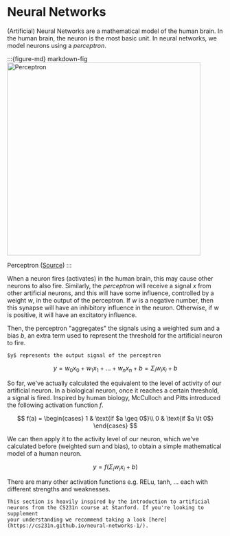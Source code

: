 # Neural Networks

(Artificial) Neural Networks are a mathematical model of
the human brain. In the human brain, the neuron is the most basic
unit. In neural networks, we model neurons using a *perceptron*.

:::{figure-md} markdown-fig
<img src="images/perceptron.jpeg" alt="Perceptron" width="450px">

Perceptron ([Source](https://cs231n.github.io/neural-networks-1/))
:::

When a neuron fires (activates) in the human brain, this may cause other neurons
to also fire. Similarly, the *perceptron* will receive a signal $x$ from other
artificial neurons, and this will have some influence, controlled by a weight $w$, in the output of the perceptron. If $w$ is a negative number, then this synapse will have an inhibitory influence in the neuron. Otherwise, if $w$ is positive, it will have
an excitatory influence.

Then, the perceptron "aggregates" the signals using a weighted sum and a bias $b$, an extra term used to represent the threshold for the artificial neuron to fire.

```{margin} Note
$y$ represents the output signal of the perceptron
```

$$
    y = w_0x_0 + w_1x_1 + \ldots + w_nx_n + b = \Sigma_i w_ix_i + b
$$

So far, we've actually calculated the equivalent to the level of activity of our artificial neuron. In a biological neuron,
once it reaches a certain threshold, a signal is fired.
Inspired by human biology, McCulloch and Pitts introduced the following activation
function $f$.

$$
f(a) = 
\begin{cases}
    1 & \text{if $a \geq 0$}\\
    0 & \text{if $a \lt 0$}
\end{cases}
$$

We can then apply it to the activity level of our neuron, which we've calculated before (weighted sum and bias), to obtain a simple mathematical model of a human neuron.

$$
    y = f(\Sigma_i w_ix_i + b)
$$

There are many other activation functions e.g. RELu, tanh, ... each with different strengths and weaknesses.

```{note}
This section is heavily inspired by the introduction to artificial
neurons from the CS231n course at Stanford. If you're looking to supplement
your understanding we recommend taking a look [here](https://cs231n.github.io/neural-networks-1/).
```